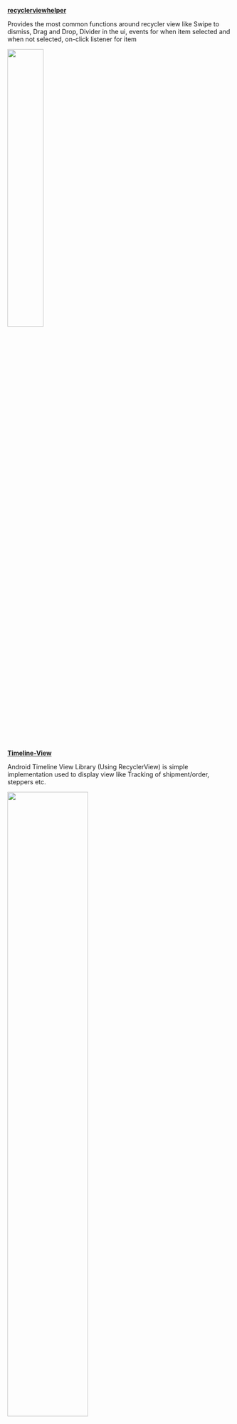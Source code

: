 
**[recyclerviewhelper](https://github.com/nisrulz/recyclerviewhelper)**

Provides the most common functions around recycler view like Swipe to dismiss, Drag and Drop, Divider in the ui, events for when item selected and when not selected, on-click listener for item

<div>
<img src=https://github.com/nisrulz/recyclerviewhelper/raw/develop/img/walkthrough1.gif width="40%">
</div>

**[Timeline-View](https://github.com/vipulasri/Timeline-View)**

Android Timeline View Library (Using RecyclerView) is simple implementation used to display view like Tracking of shipment/order, steppers etc.

<div>
<img src=https://github.com/vipulasri/Timeline-View/raw/master/art/showcase.png width="60%">
</div>

**[FoldingCell for Android](https://github.com/Ramotion/folding-cell-android)**

This project is maintained by Ramotion, Inc.
We specialize in the designing and coding of custom UI for Mobile Apps and Websites.

<div>
<img src=https://github.com/Ramotion/folding-cell-android/raw/master/folding_cell_preview.gif width="40%">
</div>

**[Swipe Layout](https://github.com/rambler-digital-solutions/swipe-layout-android)**

Flexible Android Widget

<div>
<img src=https://github.com/rambler-digital-solutions/swipe-layout-android/raw/master/rambler.mail.gif?raw=true width="40%">
</div>

**[List to Grid](https://github.com/adonixis/android-list-to-grid)**

<div>
<img src=https://cloud.githubusercontent.com/assets/1766863/22996164/a02f1b58-f3ef-11e6-8296-5bc9ed4c87eb.gif width="40%">
</div>
